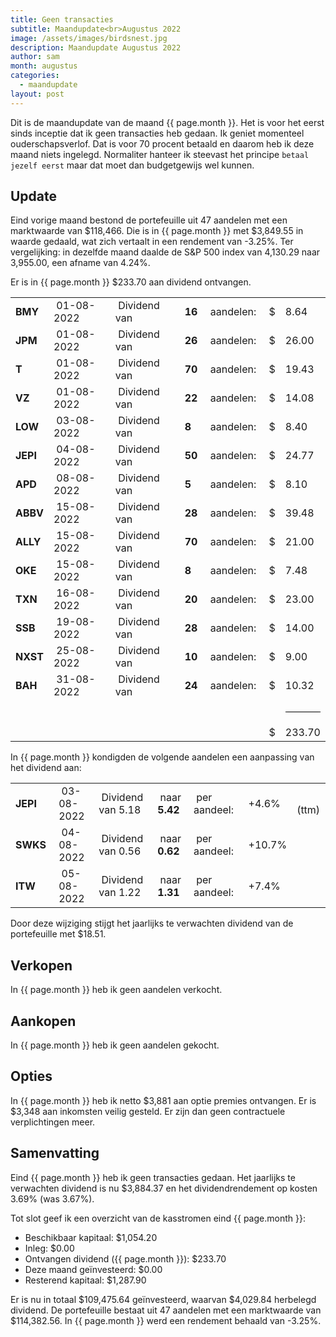 ```yaml
---
title: Geen transacties
subtitle: Maandupdate<br>Augustus 2022
image: /assets/images/birdsnest.jpg
description: Maandupdate Augustus 2022
author: sam
month: augustus
categories:
  - maandupdate
layout: post
---
```


Dit is de maandupdate van de maand {{ page.month }}. Het is voor het eerst sinds inceptie dat ik geen transacties heb gedaan. Ik geniet momenteel ouderschapsverlof. Dat is voor 70 procent betaald en daarom heb ik deze maand niets ingelegd. Normaliter hanteer ik steevast het principe `betaal jezelf eerst` maar dat moet dan budgetgewijs wel kunnen.

## Update

Eind vorige maand bestond de portefeuille uit 47 aandelen met een marktwaarde van $118,466. Die is in {{ page.month }} met $3,849.55 in waarde gedaald, wat zich vertaalt in een rendement van -3.25%. Ter vergelijking: in dezelfde maand daalde de S&P 500 index van 4,130.29 naar 3,955.00, een afname van 4.24%.

Er is in {{ page.month }} $233.70 aan dividend ontvangen.

<div class="blog-list">
  <table>
    <tbody>
      <tr><td><b>BMY</b></td><td>&nbsp;01-08-2022</td><td>&nbsp;Dividend van</td><td>&nbsp;<b>16</b></td><td>&nbsp;aandelen:</td><td>&nbsp;$</td><td>8.64</td></tr>
      <tr><td><b>JPM</b></td><td>&nbsp;01-08-2022</td><td>&nbsp;Dividend van</td><td>&nbsp;<b>26</b></td><td>&nbsp;aandelen:</td><td>&nbsp;$</td><td>26.00</td></tr>
      <tr><td><b>T</b></td><td>&nbsp;01-08-2022</td><td>&nbsp;Dividend van</td><td>&nbsp;<b>70</b></td><td>&nbsp;aandelen:</td><td>&nbsp;$</td><td>19.43</td></tr>
      <tr><td><b>VZ</b></td><td>&nbsp;01-08-2022</td><td>&nbsp;Dividend van</td><td>&nbsp;<b>22</b></td><td>&nbsp;aandelen:</td><td>&nbsp;$</td><td>14.08</td></tr>
      <tr><td><b>LOW</b></td><td>&nbsp;03-08-2022</td><td>&nbsp;Dividend van</td><td>&nbsp;<b>8</b></td><td>&nbsp;aandelen:</td><td>&nbsp;$</td><td>8.40</td></tr>
      <tr><td><b>JEPI</b></td><td>&nbsp;04-08-2022</td><td>&nbsp;Dividend van</td><td>&nbsp;<b>50</b></td><td>&nbsp;aandelen:</td><td>&nbsp;$</td><td>24.77</td></tr>
      <tr><td><b>APD</b></td><td>&nbsp;08-08-2022</td><td>&nbsp;Dividend van</td><td>&nbsp;<b>5</b></td><td>&nbsp;aandelen:</td><td>&nbsp;$</td><td>8.10</td></tr>
      <tr><td><b>ABBV</b></td><td>&nbsp;15-08-2022</td><td>&nbsp;Dividend van</td><td>&nbsp;<b>28</b></td><td>&nbsp;aandelen:</td><td>&nbsp;$</td><td>39.48</td></tr>
      <tr><td><b>ALLY</b></td><td>&nbsp;15-08-2022</td><td>&nbsp;Dividend van</td><td>&nbsp;<b>70</b></td><td>&nbsp;aandelen:</td><td>&nbsp;$</td><td>21.00</td></tr>
      <tr><td><b>OKE</b></td><td>&nbsp;15-08-2022</td><td>&nbsp;Dividend van</td><td>&nbsp;<b>8</b></td><td>&nbsp;aandelen:</td><td>&nbsp;$</td><td>7.48</td></tr>
      <tr><td><b>TXN</b></td><td>&nbsp;16-08-2022</td><td>&nbsp;Dividend van</td><td>&nbsp;<b>20</b></td><td>&nbsp;aandelen:</td><td>&nbsp;$</td><td>23.00</td></tr>
      <tr><td><b>SSB</b></td><td>&nbsp;19-08-2022</td><td>&nbsp;Dividend van</td><td>&nbsp;<b>28</b></td><td>&nbsp;aandelen:</td><td>&nbsp;$</td><td>14.00</td></tr>
      <tr><td><b>NXST</b></td><td>&nbsp;25-08-2022</td><td>&nbsp;Dividend van</td><td>&nbsp;<b>10</b></td><td>&nbsp;aandelen:</td><td>&nbsp;$</td><td>9.00</td></tr>
      <tr><td><b>BAH</b></td><td>&nbsp;31-08-2022</td><td>&nbsp;Dividend van</td><td>&nbsp;<b>24</b></td><td>&nbsp;aandelen:</td><td>&nbsp;$</td><td>10.32</td></tr>
	  <tr><td></td><td></td><td></td><td></td><td></td><td></td><td><hr style="background-color:black"></td></tr>
	  <tr><td></td><td></td><td></td><td></td><td></td><td>&nbsp;$</td><td>233.70</td></tr>
    </tbody>
  </table>
</div>

In {{ page.month }} kondigden de volgende aandelen een aanpassing van het dividend aan:

<div class="blog-list">
  <table>
    <tbody>
      <tr><td><b>JEPI&nbsp;</b></td><td>&nbsp;03-08-2022</td><td>&nbsp;Dividend van 5.18</td><td>&nbsp;naar <b>5.42</b></td><td>&nbsp;per aandeel:</td><td>&nbsp;+4.6%</td><td>&nbsp; (ttm)</td></tr>
      <tr><td><b>SWKS&nbsp;</b></td><td>&nbsp;04-08-2022</td><td>&nbsp;Dividend van 0.56</td><td>&nbsp;naar <b>0.62</b></td><td>&nbsp;per aandeel:</td><td>&nbsp;+10.7%</td><td></td></tr>
      <tr><td><b>ITW&nbsp;</b></td><td>&nbsp;05-08-2022</td><td>&nbsp;Dividend van 1.22</td><td>&nbsp;naar <b>1.31</b></td><td>&nbsp;per aandeel:</td><td>&nbsp;+7.4%</td><td></td></tr>
    </tbody>
  </table>
</div>

Door deze wijziging stijgt het jaarlijks te verwachten dividend van de portefeuille met $18.51.

## Verkopen

In {{ page.month }} heb ik geen aandelen verkocht.

## Aankopen

In {{ page.month }} heb ik geen aandelen gekocht.

## Opties

In {{ page.month }} heb ik netto $3,881 aan optie premies ontvangen. Er is $3,348 aan inkomsten veilig gesteld. Er zijn dan geen contractuele verplichtingen meer.

## Samenvatting

Eind {{ page.month }} heb ik geen transacties gedaan. Het jaarlijks te verwachten dividend is nu $3,884.37 en het dividendrendement op kosten 3.69% (was 3.67%).

Tot slot geef ik een overzicht van de kasstromen eind {{ page.month }}:

<ul class="blog-list">
  <li>Beschikbaar kapitaal: $1,054.20</li>
  <li>Inleg: $0.00</li>
  <li>Ontvangen dividend ({{ page.month }}): $233.70</li>
  <li>Deze maand geïnvesteerd: $0.00</li>
  <li>Resterend kapitaal: $1,287.90</li>
</ul>

Er is nu in totaal $109,475.64 geïnvesteerd, waarvan $4,029.84 herbelegd dividend. De portefeuille bestaat uit 47 aandelen met een marktwaarde van $114,382.56. In {{ page.month }} werd een rendement behaald van -3.25%.

